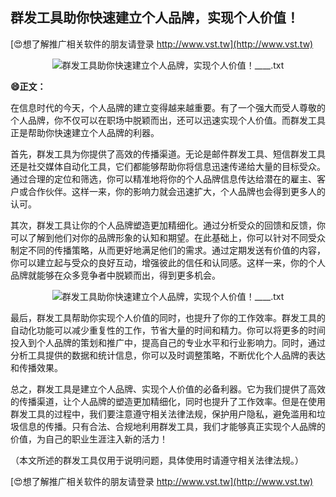## **群发工具助你快速建立个人品牌，实现个人价值！**

[😍想了解推广相关软件的朋友请登录 http://www.vst.tw](http://www.vst.tw)

 <center><img src="https://vst.tw/MP4/tuiguang/png/6.png" alt="群发工具助你快速建立个人品牌，实现个人价值！____.txt"></center>

**😄正文：**

在信息时代的今天，个人品牌的建立变得越来越重要。有了一个强大而受人尊敬的个人品牌，你不仅可以在职场中脱颖而出，还可以迅速实现个人价值。而群发工具正是帮助你快速建立个人品牌的利器。

首先，群发工具为你提供了高效的传播渠道。无论是邮件群发工具、短信群发工具还是社交媒体自动化工具，它们都能够帮助你将信息迅速传递给大量的目标受众。通过合理的定位和筛选，你可以精准地将你的个人品牌信息传达给潜在的雇主、客户或合作伙伴。这样一来，你的影响力就会迅速扩大，个人品牌也会得到更多人的认可。

其次，群发工具让你的个人品牌塑造更加精细化。通过分析受众的回馈和反馈，你可以了解到他们对你的品牌形象的认知和期望。在此基础上，你可以针对不同受众制定不同的传播策略，从而更好地满足他们的需求。通过定期发送有价值的内容，你可以建立起与受众的良好互动，增强彼此的信任和认同感。这样一来，你的个人品牌就能够在众多竞争者中脱颖而出，得到更多机会。

 <center><img src="https://vst.tw/MP4/tuiguang/png/7.png" alt="群发工具助你快速建立个人品牌，实现个人价值！____.txt"></center>

最后，群发工具帮助你实现个人价值的同时，也提升了你的工作效率。群发工具的自动化功能可以减少重复性的工作，节省大量的时间和精力。你可以将更多的时间投入到个人品牌的策划和推广中，提高自己的专业水平和行业影响力。同时，通过分析工具提供的数据和统计信息，你可以及时调整策略，不断优化个人品牌的表达和传播效果。

总之，群发工具是建立个人品牌、实现个人价值的必备利器。它为我们提供了高效的传播渠道，让个人品牌的塑造更加精细化，同时也提升了工作效率。但是在使用群发工具的过程中，我们要注意遵守相关法律法规，保护用户隐私，避免滥用和垃圾信息的传播。只有合法、合规地利用群发工具，我们才能够真正实现个人品牌的价值，为自己的职业生涯注入新的活力！

（本文所述的群发工具仅用于说明问题，具体使用时请遵守相关法律法规。）

[😍想了解推广相关软件的朋友请登录 http://www.vst.tw](http://www.vst.tw)



